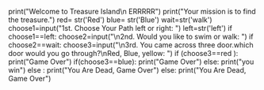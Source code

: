 print("Welcome to Treasure Island\n ERRRRR") 
print("Your mission is to find the treasure.") 
red= str('Red') 
blue= str('Blue')
wait=str('walk') 
choose1=input("1st. Choose Your Path left or right: ") 
left=str('left') 
if choose1==left: 
  choose2=input("\n2nd. Would you like to swim or walk: ") 
    if choose2==wait: 
      choose3=input("\n3rd. You came across three door.which door would you go through?\nRed, Blue, yellow: ") 
        if (choose3==red ): 
          print("Game Over") 
        if(choose3==blue): 
          print("Game Over") 
        else: 
          print("you win") 
    else : print("You Are Dead, Game Over")
else: print("You Are Dead, Game Over")

